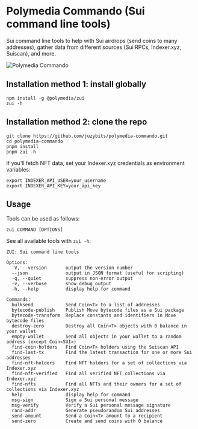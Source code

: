 # Polymedia Commando (Sui command line tools)

Sui command line tools to help with Sui airdrops (send coins to many addresses), gather data from different sources (Sui RPCs, Indexer.xyz, Suiscan), and more.

![Polymedia Commando](https://assets.polymedia.app/img/commando/open-graph.webp)

## Installation method 1: install globally

```
npm install -g @polymedia/zui
zui -h
```

## Installation method 2: clone the repo

```
git clone https://github.com/juzybits/polymedia-commando.git
cd polymedia-commando
pnpm install
pnpm zui -h
```

If you'll fetch NFT data, set your Indexer.xyz credentials as environment variables:
```
export INDEXER_API_USER=your_username
export INDEXER_API_KEY=your_api_key
```

## Usage

Tools can be used as follows:

```
zui COMMAND [OPTIONS]
```

See all available tools with `zui -h`:

```
ZUI: Sui command line tools

Options:
  -V, --version       output the version number
  --json              output in JSON format (useful for scripting)
  -q, --quiet         suppress non-error output
  -v, --verbose       show debug output
  -h, --help          display help for command

Commands:
  bulksend            Send Coin<T> to a list of addresses
  bytecode-publish    Publish Move bytecode files as a Sui package
  bytecode-transform  Replace constants and identifiers in Move bytecode files
  destroy-zero        Destroy all Coin<T> objects with 0 balance in your wallet
  empty-wallet        Send all objects in your wallet to a random address (except Coin<SUI>)
  find-coin-holders   Find Coin<T> holders using the Suiscan API
  find-last-tx        Find the latest transaction for one or more Sui addresses
  find-nft-holders    Find NFT holders for a set of collections via Indexer.xyz
  find-nft-verified   Find all verified NFT collections via Indexer.xyz
  find-nfts           Find all NFTs and their owners for a set of collections via Indexer.xyz
  help                display help for command
  msg-sign            Sign a Sui personal message
  msg-verify          Verify a Sui personal message signature
  rand-addr           Generate pseudorandom Sui addresses
  send-amount         Send a Coin<T> amount to a recipient
  send-zero           Create and send coins with 0 balance
```

